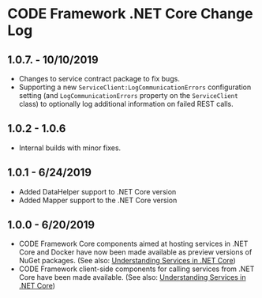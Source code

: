 # CODE Framework .NET Core Change Log

## 1.0.7. - 10/10/2019

* Changes to service contract package to fix bugs.
* Supporting a new `ServiceClient:LogCommunicationErrors` configuration setting (and `LogCommunicationErrors` property on the `ServiceClient` class) to optionally log additional information on failed REST calls.

## 1.0.2 - 1.0.6 

* Internal builds with minor fixes.

## 1.0.1 - 6/24/2019

* Added DataHelper support to .NET Core version
* Added Mapper support to the .NET Core version

## 1.0.0 - 6/20/2019

* CODE Framework Core components aimed at hosting services in .NET Core and Docker have now been made available as preview versions of NuGet packages. (See also: [Understanding Services in .NET Core](Understanding-Services-Core))
* CODE Framework client-side components for calling services from .NET Core have been made available. (See also: [Understanding Services in .NET Core](Understanding-Services-Core))
